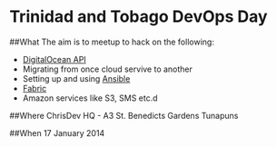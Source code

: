 Trinidad and Tobago DevOps Day
==============================

##What
The aim is to meetup to hack on the following:
  * [DigitalOcean API](https://developers.digitalocean.com)
  * Migrating from once cloud servive to another
  * Setting up and using [Ansible](http://www.ansibleworks.com) 
  * [Fabric](http://docs.fabfile.org/en/1.8/)
  * Amazon services like S3, SMS etc.d
  

##Where
ChrisDev HQ - A3 St. Benedicts Gardens Tunapuns

##When
17 January 2014



